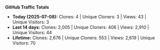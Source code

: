 
**GitHub Traffic Totals**

- **Today (2025-07-08):** Clones: 4 | Unique Cloners: 3 | Views: 43 | Unique Visitors: 3
- **Last 14 days:** Clones: 2,005 | Unique Cloners: 406 | Views: 2,910 | Unique Visitors: 44
- **Lifetime:** Clones: 2,676 | Unique Cloners: 553 | Views: 2,619 | Unique Visitors: 70
